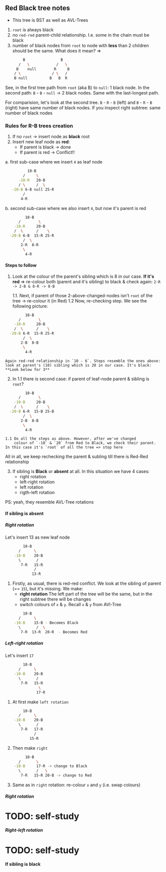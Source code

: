 <h2>Red Black tree notes</h2>

- This tree is BST as well as AVL-Trees

1. `root` is always black
2. no `red-red` parent-child relationship. I.e. some in the	
	chain must be black
3. number of black nodes from `root` to node with **less** than
	2 children should be the same. What does it mean? =><br>

```bash
		B                B
	  /	  \            /   \
	 B    null        R     B
	/ \              / \   /  
    B null          B   B  R
```
See, in the first tree path from `root` (aka B) to `null`: 1 black node. In the second path: `B` - `B` - `null` -> 2 black nodes. Same with the last-longest path.

For comparision, let's look at the second tree. `B` - `R` - `B` (left) and `B` - `R` - `B` (right) have same number of black nodes. If you inspect right subtree: same number of black nodes

<h3>Rules for R-B trees creation</h3>

1. If no `root` -> insert node as **black** root
2. Insert new leaf node as **red**:
	* If parent is black -> done
	* If parent is red -> Conflict!!

a. first sub-case where we insert `4` as leaf node
```bash
		  10-B
	    /     \
	  -10-R   20-B
	  / \     /  \
   -20-B 6-B null 25-R
 		/
	   4-R	
```

b. second sub-case where we also insert `4`, but now it's parent is red
```bash
		 10-B
	  /        \
	-10-R     20-B
	/  \      /    \
  -20-B 6-B  15-R 25-R
        /  \
       2-R  8-R  
        \
         4-R
```
<h4>Steps to follow</h4>

1. Look at the colour of the parent's sibling which is
8 in our case. **If it's red** => re-colour both (parent and it's sibling) to black & check again: `2-R -> 2-B & 8-R -> 8-B`

	1.1. Next, if parent of those 2-above-changed-nodes isn't `root`
of the tree -> re-colour it (in Red)
	1.2 Now, re-checking step. We see the following picture:
```bash
		 10-B
	  /        \
	-10-R     20-B
	/  \      /    \
  -20-B 6-R  15-R 25-R
        /  \
       2-B  8-B  
        \
         4-R
```
	Again red-red relationship in `10 - 6`. Steps resemble the ones above: look at parent's (10) sibling which is 20 in our case. It's black: **Look below for 3**

2. In 1.1 there is second case: if parent of leaf-node parent & sibling is `root`?
```bash
		 10-B
	  /        \
	-10-B     20-B
	/  \      /    \
  -20-B 6-R  15-B 25-B
        /  \
       2-B  8-B  
        \
         4-R
```
	1.1 Do all the steps as above. However, after we've changed
		colour of `-10` & `20` from Red to Black, we check their parent. In this case it's `root` of all the tree => stop here

All in all, we keep rechecking the parent & subling till there is Red-Red relationship

3. If sibling is **Black** or **absent** at all. In this situation we have 4 cases:
	- right rotation
	- left-right rotation
	- left rotation
	- rigth-left rotation

PS: yeah, they resemble AVL-Tree rotations

<h4>If sibling is absent</h4>

<h5>Right rotation</h5>

Let's insert 13 as new leaf node
```bash
		10-B
	  /      \
	-10-B    20-B
	  \       /
	   7-R   15-R 
             /
            13-R  	
```
1. Firstly, as usual, there is red-red conflict. We look at the sibling of parent (== `15`), but it's missing. We make:
	* **right rotation** The left part of the tree will be the same, but in the right subtree there will be changes
	* switch colours of `x` & `y`. Recall `x` & `y` from AVl-Tree

```bash
		10-B
	  /      \
	-10-B    15-B - Becomes Black
	  \       /  \
	   7-R  13-R  20-R	- Becomes Red
```

<h5>Left-right rotation</h5>

Let's insert `17`

```bash
		10-B
	  /      \
	-10-B    20-B
	  \       /
	   7-R   15-R 
	   		   \
	   	      17-R
```

1. At first make `left rotation`
```bash
		10-B
	  /      \
	-10-B    20-B
	  \       /
	   7-R   17-R 
	   		 /
	   	   15-R
```

2. Then make `right`
```bash
		 10-B
	  /       \
	-10-B     17-R -> change to Black
	  \       /   \
	   7-R   15-R 20-B -> change to Red
```

3. Same as in `right` rotation: re-colour `x` and `y` (i.e. swap colours)

<h5>Right rotation</h5>

# TODO: self-study

<h5>Right-left rotation</h5>

# TODO: self-study

<h4>If sibling is black</h4>


